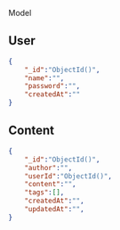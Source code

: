 Model
## User
```json
{
    "_id":"ObjectId()",
    "name":"",
    "password":"",
    "createdAt":""
}
```
## Content
```json
{
    "_id":"ObjectId()",
    "author":"",
    "userId":"ObjectId()",
    "content":"",
    "tags":[],
    "createdAt":"",
    "updatedAt":"",
}
```